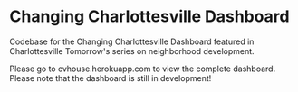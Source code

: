 # Changing Charlottesville Dashboard

Codebase for the Changing Charlottesville Dashboard featured in Charlottesville Tomorrow's series on neighborhood development.

Please go to cvhouse.herokuapp.com to view the complete dashboard. Please note that the dashboard is still in development!

